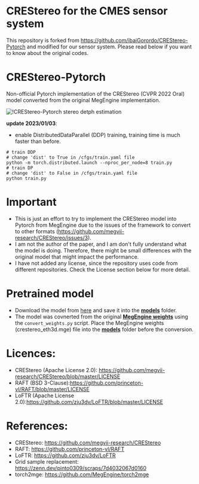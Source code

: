 # CREStereo for the CMES sensor system
This repository is forked from https://github.com/ibaiGorordo/CREStereo-Pytorch and modified for our sensor system. Please read below if you want to know about the original codes.


# CREStereo-Pytorch
 Non-official Pytorch implementation of the CREStereo (CVPR 2022 Oral) model converted from the original MegEngine implementation.

![!CREStereo-Pytorch stereo detph estimation](https://github.com/ibaiGorordo/CREStereo-Pytorch/blob/main/doc/img/output.jpg)

**update 2023/01/03**:
- enable DistributedDataParallel (DDP) training, training time is much faster than before.  

```shell
# train DDP
# change 'dist' to True in /cfgs/train.yaml file
python -m torch.distributed.launch --nproc_per_node=8 train.py
# train DP
# change 'dist' to False in /cfgs/train.yaml file
python train.py
```
 
# Important
- This is just an effort to try to implement the CREStereo model into Pytorch from MegEngine due to the issues of the framework to convert to other formats (https://github.com/megvii-research/CREStereo/issues/3).
- I am not the author of the paper, and I am don't fully understand what the model is doing. Therefore, there might be small differences with the original model that might impact the performance.
- I have not added any license, since the repository uses code from different repositories. Check the License section below for more detail.

# Pretrained model
- Download the model from [here](https://drive.google.com/file/d/1D2s1v4VhJlNz98FQpFxf_kBAKQVN_7xo/view?usp=sharing) and save it into the **[models](https://github.com/ibaiGorordo/CREStereo-Pytorch/tree/main/models)** folder.
- The model was covnerted from the original **[MegEngine weights](https://drive.google.com/file/d/1Wx_-zDQh7BUFBmN9im_26DFpnf3AkXj4/view)** using the `convert_weights.py` script. Place the MegEngine weights (crestereo_eth3d.mge) file into the **[models](https://github.com/ibaiGorordo/CREStereo-Pytorch/tree/main/models)** folder before the conversion.

# Licences:
- CREStereo (Apache License 2.0): https://github.com/megvii-research/CREStereo/blob/master/LICENSE
- RAFT (BSD 3-Clause):https://github.com/princeton-vl/RAFT/blob/master/LICENSE
- LoFTR (Apache License 2.0):https://github.com/zju3dv/LoFTR/blob/master/LICENSE

# References:
- CREStereo: https://github.com/megvii-research/CREStereo
- RAFT: https://github.com/princeton-vl/RAFT
- LoFTR: https://github.com/zju3dv/LoFTR
- Grid sample replacement: https://zenn.dev/pinto0309/scraps/7d4032067d0160
- torch2mge: https://github.com/MegEngine/torch2mge
